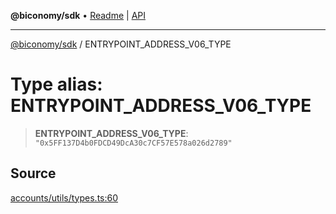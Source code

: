 **@biconomy/sdk** • [Readme](../README.md) \| [API](../globals.md)

***

[@biconomy/sdk](../README.md) / ENTRYPOINT\_ADDRESS\_V06\_TYPE

# Type alias: ENTRYPOINT\_ADDRESS\_V06\_TYPE

> **ENTRYPOINT\_ADDRESS\_V06\_TYPE**: `"0x5FF137D4b0FDCD49DcA30c7CF57E578a026d2789"`

## Source

[accounts/utils/types.ts:60](https://github.com/bcnmy/sdk/blob/main/src/accounts/utils/types.ts#L60)
